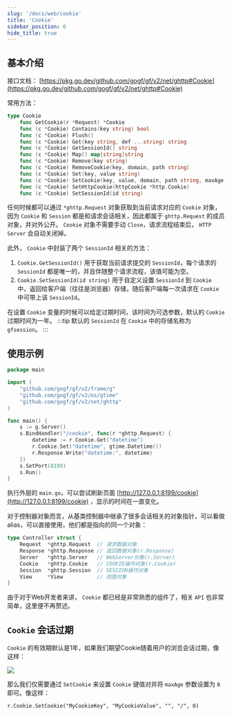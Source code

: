 ```yaml
---
slug: '/docs/web/cookie'
title: 'Cookie'
sidebar_position: 6
hide_title: true
---
```


## 基本介绍

接口文档： [https://pkg.go.dev/github.com/gogf/gf/v2/net/ghttp#Cookie](https://pkg.go.dev/github.com/gogf/gf/v2/net/ghttp#Cookie)

常用方法：

```go
type Cookie
    func GetCookie(r *Request) *Cookie
    func (c *Cookie) Contains(key string) bool
    func (c *Cookie) Flush()
    func (c *Cookie) Get(key string, def ...string) string
    func (c *Cookie) GetSessionId() string
    func (c *Cookie) Map() map[string]string
    func (c *Cookie) Remove(key string)
    func (c *Cookie) RemoveCookie(key, domain, path string)
    func (c *Cookie) Set(key, value string)
    func (c *Cookie) SetCookie(key, value, domain, path string, maxAge time.Duration, httpOnly ...bool)
    func (c *Cookie) SetHttpCookie(httpCookie *http.Cookie)
    func (c *Cookie) SetSessionId(id string)
```

任何时候都可以通过 `*ghttp.Request` 对象获取到当前请求对应的 `Cookie` 对象，因为 `Cookie` 和 `Session` 都是和请求会话相关，因此都属于 `ghttp.Request` 的成员对象，并对外公开。 `Cookie` 对象不需要手动 `Close`，请求流程结束后， `HTTP Server` 会自动关闭掉。

此外， `Cookie` 中封装了两个 `SessionId` 相关的方法：

1. `Cookie.GetSessionId()` 用于获取当前请求提交的 `SessionId`，每个请求的 `SessionId` 都是唯一的，并且伴随整个请求流程，该值可能为空。
2. `Cookie.SetSessionId(id string)` 用于自定义设置 `SessionId` 到 `Cookie` 中，返回给客户端（往往是浏览器）存储，随后客户端每一次请求在 `Cookie` 中可带上该 `SessionId`。

在设置 `Cookie` 变量的时候可以给定过期时间，该时间为可选参数，默认的 `Cookie` 过期时间为一年。
:::tip
默认的 `SessionId` 在 `Cookie` 中的存储名称为 `gfsession`。
:::
## 使用示例

```go
package main

import (
    "github.com/gogf/gf/v2/frame/g"
    "github.com/gogf/gf/v2/os/gtime"
    "github.com/gogf/gf/v2/net/ghttp"
)

func main() {
    s := g.Server()
    s.BindHandler("/cookie", func(r *ghttp.Request) {
        datetime := r.Cookie.Get("datetime")
        r.Cookie.Set("datetime", gtime.Datetime())
        r.Response.Write("datetime:", datetime)
    })
    s.SetPort(8199)
    s.Run()
}
```

执行外层的 `main.go`，可以尝试刷新页面 [http://127.0.0.1:8199/cookie](http://127.0.0.1:8199/cookie) ，显示的时间在一直变化。

对于控制器对象而言，从基类控制器中继承了很多会话相关的对象指针，可以看做alias，可以直接使用，他们都是指向的同一个对象：

```go
type Controller struct {
    Request  *ghttp.Request  // 请求数据对象
    Response *ghttp.Response // 返回数据对象(r.Response)
    Server   *ghttp.Server   // WebServer对象(r.Server)
    Cookie   *ghttp.Cookie   // COOKIE操作对象(r.Cookie)
    Session  *ghttp.Session  // SESSION操作对象
    View     *View           // 视图对象
}
```

由于对于Web开发者来讲， `Cookie` 都已经是非常熟悉的组件了，相关 `API` 也非常简单，这里便不再赘述。

## `Cookie` 会话过期

`Cookie` 的有效期默认是1年，如果我们期望Cookie随着用户的浏览会话过期，像这样：

![](/markdown/6aca8ffefa9db267e2a4ecf1423ba6be.png)

那么我们仅需要通过 `SetCookie` 来设置 `Cookie` 键值对并将 `maxAge` 参数设置为 `0` 即可。像这样：

```
r.Cookie.SetCookie("MyCookieKey", "MyCookieValue", "", "/", 0)
```